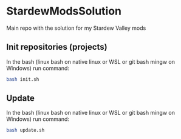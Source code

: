 # StardewModsSolution
Main repo with the solution for my Stardew Valley mods

## Init repositories (projects)

In the bash (linux bash on native linux or WSL or git bash mingw on Windows) run command:

```bash
bash init.sh
```

## Update

In the bash (linux bash on native linux or WSL or git bash mingw on Windows) run command:

```bash
bash update.sh
```
